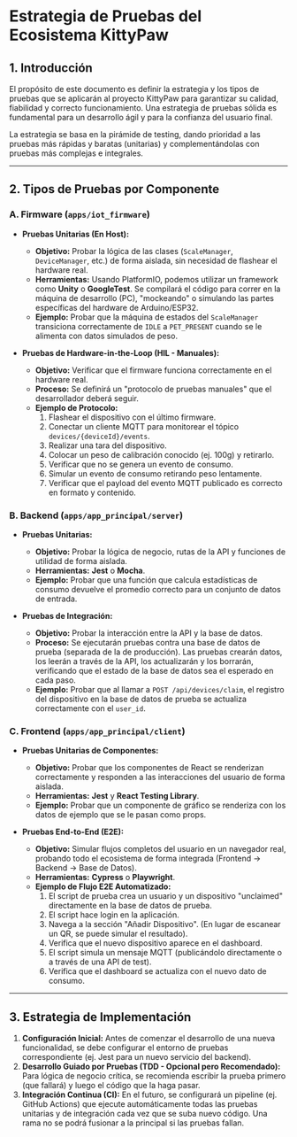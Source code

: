 # Estrategia de Pruebas del Ecosistema KittyPaw

## 1. Introducción

El propósito de este documento es definir la estrategia y los tipos de pruebas que se aplicarán al proyecto KittyPaw para garantizar su calidad, fiabilidad y correcto funcionamiento. Una estrategia de pruebas sólida es fundamental para un desarrollo ágil y para la confianza del usuario final.

La estrategia se basa en la pirámide de testing, dando prioridad a las pruebas más rápidas y baratas (unitarias) y complementándolas con pruebas más complejas e integrales.

---

## 2. Tipos de Pruebas por Componente

### A. Firmware (`apps/iot_firmware`)

*   **Pruebas Unitarias (En Host):**
    *   **Objetivo:** Probar la lógica de las clases (`ScaleManager`, `DeviceManager`, etc.) de forma aislada, sin necesidad de flashear el hardware real.
    *   **Herramientas:** Usando PlatformIO, podemos utilizar un framework como **Unity** o **GoogleTest**. Se compilará el código para correr en la máquina de desarrollo (PC), "mockeando" o simulando las partes específicas del hardware de Arduino/ESP32.
    *   **Ejemplo:** Probar que la máquina de estados del `ScaleManager` transiciona correctamente de `IDLE` a `PET_PRESENT` cuando se le alimenta con datos simulados de peso.

*   **Pruebas de Hardware-in-the-Loop (HIL - Manuales):**
    *   **Objetivo:** Verificar que el firmware funciona correctamente en el hardware real.
    *   **Proceso:** Se definirá un "protocolo de pruebas manuales" que el desarrollador deberá seguir.
    *   **Ejemplo de Protocolo:**
        1.  Flashear el dispositivo con el último firmware.
        2.  Conectar un cliente MQTT para monitorear el tópico `devices/{deviceId}/events`.
        3.  Realizar una tara del dispositivo.
        4.  Colocar un peso de calibración conocido (ej. 100g) y retirarlo.
        5.  Verificar que no se genera un evento de consumo.
        6.  Simular un evento de consumo retirando peso lentamente.
        7.  Verificar que el payload del evento MQTT publicado es correcto en formato y contenido.

### B. Backend (`apps/app_principal/server`)

*   **Pruebas Unitarias:**
    *   **Objetivo:** Probar la lógica de negocio, rutas de la API y funciones de utilidad de forma aislada.
    *   **Herramientas:** **Jest** o **Mocha**.
    *   **Ejemplo:** Probar que una función que calcula estadísticas de consumo devuelve el promedio correcto para un conjunto de datos de entrada.

*   **Pruebas de Integración:**
    *   **Objetivo:** Probar la interacción entre la API y la base de datos.
    *   **Proceso:** Se ejecutarán pruebas contra una base de datos de prueba (separada de la de producción). Las pruebas crearán datos, los leerán a través de la API, los actualizarán y los borrarán, verificando que el estado de la base de datos sea el esperado en cada paso.
    *   **Ejemplo:** Probar que al llamar a `POST /api/devices/claim`, el registro del dispositivo en la base de datos de prueba se actualiza correctamente con el `user_id`.

### C. Frontend (`apps/app_principal/client`)

*   **Pruebas Unitarias de Componentes:**
    *   **Objetivo:** Probar que los componentes de React se renderizan correctamente y responden a las interacciones del usuario de forma aislada.
    *   **Herramientas:** **Jest** y **React Testing Library**.
    *   **Ejemplo:** Probar que un componente de gráfico se renderiza con los datos de ejemplo que se le pasan como props.

*   **Pruebas End-to-End (E2E):**
    *   **Objetivo:** Simular flujos completos del usuario en un navegador real, probando todo el ecosistema de forma integrada (Frontend -> Backend -> Base de Datos).
    *   **Herramientas:** **Cypress** o **Playwright**.
    *   **Ejemplo de Flujo E2E Automatizado:**
        1.  El script de prueba crea un usuario y un dispositivo "unclaimed" directamente en la base de datos de prueba.
        2.  El script hace login en la aplicación.
        3.  Navega a la sección "Añadir Dispositivo". (En lugar de escanear un QR, se puede simular el resultado).
        4.  Verifica que el nuevo dispositivo aparece en el dashboard.
        5.  El script simula un mensaje MQTT (publicándolo directamente o a través de una API de test).
        6.  Verifica que el dashboard se actualiza con el nuevo dato de consumo.

---

## 3. Estrategia de Implementación

1.  **Configuración Inicial:** Antes de comenzar el desarrollo de una nueva funcionalidad, se debe configurar el entorno de pruebas correspondiente (ej. Jest para un nuevo servicio del backend).
2.  **Desarrollo Guiado por Pruebas (TDD - Opcional pero Recomendado):** Para lógica de negocio crítica, se recomienda escribir la prueba primero (que fallará) y luego el código que la haga pasar.
3.  **Integración Continua (CI):** En el futuro, se configurará un pipeline (ej. GitHub Actions) que ejecute automáticamente todas las pruebas unitarias y de integración cada vez que se suba nuevo código. Una rama no se podrá fusionar a la principal si las pruebas fallan.

